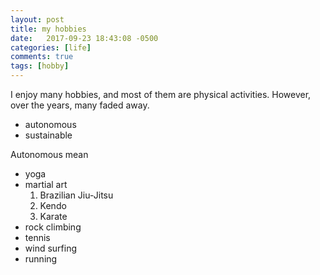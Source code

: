 ```yaml
---
layout: post
title: my hobbies
date:   2017-09-23 18:43:08 -0500
categories: [life]
comments: true
tags: [hobby]
---
```


I enjoy many hobbies, and most of them are physical activities.
However, over the years,  many faded away.

* autonomous
* sustainable

Autonomous mean

* yoga
* martial art
    1. Brazilian Jiu-Jitsu
    2. Kendo
    3. Karate
* rock climbing
* tennis
* wind surfing
* running

